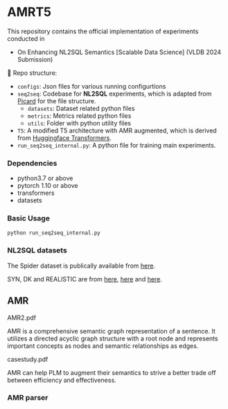 # AMRT5

This repository contains the official implementation of experiments conducted in
- On Enhancing NL2SQL Semantics \[Scalable Data Science\] (VLDB 2024 Submission)

🌲 Repo structure:
- `configs`: Json files for various running configurtions
- `seq2seq`: Codebase for **NL2SQL** experiments, which is adapted from [Picard](https://github.com/ServiceNow/picard) for the file structure.
  - `datasets`: Dataset related python files
  - `metrics`: Metrics related python files
  - `utils`: Folder with python utility files
- `T5`: A modified T5 architecture with AMR augmented, which is derived from [Huggingface Transformers](https://github.com/huggingface/transformers).
- `run_seq2seq_internal.py`: A python file for training main experiments.

### Dependencies
 - python3.7 or above
 - pytorch 1.10 or above
 - transformers
 - datasets

### Basic Usage

```bash
python run_seq2seq_internal.py
```

### NL2SQL datasets
The Spider dataset is publically available from [here](https://drive.usercontent.google.com/download?id=1iRDVHLr4mX2wQKSgA9J8Pire73Jahh0m&export=download&authuser=0).

SYN, DK and REALISTIC are from [here](https://github.com/ygan/Spider-Syn), [here](https://github.com/ygan/Spider-DK) and [here](https://zenodo.org/records/5205322).

## AMR

AMR2.pdf

AMR is a comprehensive semantic graph representation of a sentence. It utilizes a directed acyclic graph structure with a root node and represents important concepts as nodes and semantic relationships as edges.

casestudy.pdf

AMR can help PLM to augment their semantics to strive a better trade off between efficiency and effectiveness.

### AMR parser
